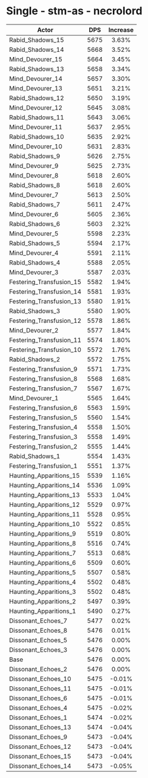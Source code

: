 # Single - stm-as - necrolord
| Actor | DPS | Increase |
|---|:---:|:---:|
|Rabid_Shadows_15|5675|3.63%|
|Rabid_Shadows_14|5668|3.52%|
|Mind_Devourer_15|5664|3.45%|
|Rabid_Shadows_13|5658|3.34%|
|Mind_Devourer_14|5657|3.30%|
|Mind_Devourer_13|5651|3.21%|
|Rabid_Shadows_12|5650|3.19%|
|Mind_Devourer_12|5645|3.08%|
|Rabid_Shadows_11|5643|3.06%|
|Mind_Devourer_11|5637|2.95%|
|Rabid_Shadows_10|5635|2.92%|
|Mind_Devourer_10|5631|2.83%|
|Rabid_Shadows_9|5626|2.75%|
|Mind_Devourer_9|5625|2.73%|
|Mind_Devourer_8|5618|2.60%|
|Rabid_Shadows_8|5618|2.60%|
|Mind_Devourer_7|5613|2.50%|
|Rabid_Shadows_7|5611|2.47%|
|Mind_Devourer_6|5605|2.36%|
|Rabid_Shadows_6|5603|2.32%|
|Mind_Devourer_5|5598|2.23%|
|Rabid_Shadows_5|5594|2.17%|
|Mind_Devourer_4|5591|2.11%|
|Rabid_Shadows_4|5588|2.05%|
|Mind_Devourer_3|5587|2.03%|
|Festering_Transfusion_15|5582|1.94%|
|Festering_Transfusion_14|5581|1.93%|
|Festering_Transfusion_13|5580|1.91%|
|Rabid_Shadows_3|5580|1.90%|
|Festering_Transfusion_12|5578|1.86%|
|Mind_Devourer_2|5577|1.84%|
|Festering_Transfusion_11|5574|1.80%|
|Festering_Transfusion_10|5572|1.76%|
|Rabid_Shadows_2|5572|1.75%|
|Festering_Transfusion_9|5571|1.73%|
|Festering_Transfusion_8|5568|1.68%|
|Festering_Transfusion_7|5567|1.67%|
|Mind_Devourer_1|5565|1.64%|
|Festering_Transfusion_6|5563|1.59%|
|Festering_Transfusion_5|5560|1.54%|
|Festering_Transfusion_4|5558|1.50%|
|Festering_Transfusion_3|5558|1.49%|
|Festering_Transfusion_2|5555|1.44%|
|Rabid_Shadows_1|5554|1.43%|
|Festering_Transfusion_1|5551|1.37%|
|Haunting_Apparitions_15|5539|1.16%|
|Haunting_Apparitions_14|5536|1.09%|
|Haunting_Apparitions_13|5533|1.04%|
|Haunting_Apparitions_12|5529|0.97%|
|Haunting_Apparitions_11|5528|0.95%|
|Haunting_Apparitions_10|5522|0.85%|
|Haunting_Apparitions_9|5519|0.80%|
|Haunting_Apparitions_8|5516|0.74%|
|Haunting_Apparitions_7|5513|0.68%|
|Haunting_Apparitions_6|5509|0.60%|
|Haunting_Apparitions_5|5507|0.58%|
|Haunting_Apparitions_4|5502|0.48%|
|Haunting_Apparitions_3|5502|0.48%|
|Haunting_Apparitions_2|5497|0.39%|
|Haunting_Apparitions_1|5490|0.27%|
|Dissonant_Echoes_7|5477|0.02%|
|Dissonant_Echoes_8|5476|0.01%|
|Dissonant_Echoes_5|5476|0.00%|
|Dissonant_Echoes_3|5476|0.00%|
|Base|5476|0.00%|
|Dissonant_Echoes_2|5476|0.00%|
|Dissonant_Echoes_10|5475|-0.01%|
|Dissonant_Echoes_11|5475|-0.01%|
|Dissonant_Echoes_6|5475|-0.01%|
|Dissonant_Echoes_4|5475|-0.02%|
|Dissonant_Echoes_1|5474|-0.02%|
|Dissonant_Echoes_13|5474|-0.04%|
|Dissonant_Echoes_9|5473|-0.04%|
|Dissonant_Echoes_12|5473|-0.04%|
|Dissonant_Echoes_15|5473|-0.04%|
|Dissonant_Echoes_14|5473|-0.05%|

